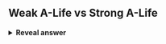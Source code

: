 ## Weak A-Life vs Strong A-Life
<details>
<summary><b>Reveal answer</b></summary>
Weak A-life: A-life is just a simulation<br>Strong A-life: Life can be created inside software
</details>
